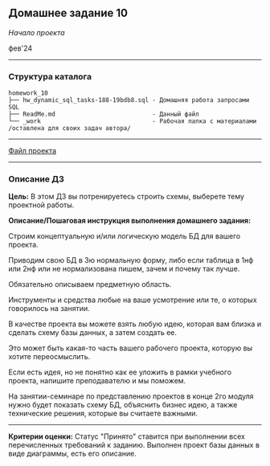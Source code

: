 ## Домашнее задание 10
*Начало проекта*

фев'24
<hr>

### Структура каталога

```
homework_10
├── hw_dynamic_sql_tasks-188-19bdb8.sql - Домашняя работа запросами SQL
├── ReadMe.md                           - Данный файл
└── _work                               - Рабочая папка с материалами /оставлена для своих задач автора/

```

<hr>

[Файл проекта](Project.md)

<hr>

### Описание ДЗ

**Цель:**
В этом ДЗ вы потренируетесь строить схемы, выберете тему проектной работы.

**Описание/Пошаговая инструкция выполнения домашнего задания:**

Строим концептуальную и/или логическую модель БД для вашего проекта.

Приводим свою БД в 3ю нормальную форму, либо если таблица в 1нф или 2нф или не нормализована пишем, зачем и почему так лучше.

Обязательно описываем предметную область.

Инструменты и средства любые на ваше усмотрение или те, о которых говорилось на занятии.

В качестве проекта вы можете взять любую идею, которая вам близка и сделать схему базы данных, а затем создать ее.

Это может быть какая-то часть вашего рабочего проекта, которую вы хотите переосмыслить.

Если есть идея, но не понятно как ее уложить в рамки учебного проекта, напишите преподавателю и мы поможем.

На занятии-семинаре по представлению проектов в конце 2го модуля нужно будет показать схему БД, объяснить бизнес идею, а также технические решения, которые вы считаете важными.
<hr>

**Критерии оценки:** Статус "Принято" ставится при выполнении всех перечисленных требований к заданию.
Выполнен проект базы данных в виде диаграммы, есть его описание.